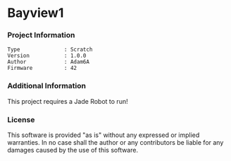 Bayview1
================



### Project Information
```
Type              : Scratch
Version           : 1.0.0
Author            : Adam6A
Firmware          : 42
```

### Additional Information
This project requires a Jade Robot to run!

### License
This software is provided "as is" without any expressed or implied warranties.  In no case shall the author or any contributors be liable for any damages caused by the use of this software.

